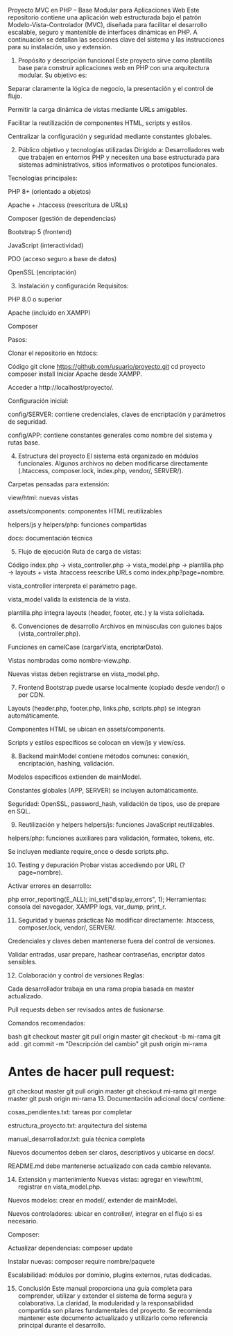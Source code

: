 Proyecto MVC en PHP – Base Modular para Aplicaciones Web
Este repositorio contiene una aplicación web estructurada bajo el patrón Modelo-Vista-Controlador (MVC), diseñada para facilitar el desarrollo escalable, seguro y mantenible de interfaces dinámicas en PHP. A continuación se detallan las secciones clave del sistema y las instrucciones para su instalación, uso y extensión.

1. Propósito y descripción funcional
Este proyecto sirve como plantilla base para construir aplicaciones web en PHP con una arquitectura modular. Su objetivo es:

Separar claramente la lógica de negocio, la presentación y el control de flujo.

Permitir la carga dinámica de vistas mediante URLs amigables.

Facilitar la reutilización de componentes HTML, scripts y estilos.

Centralizar la configuración y seguridad mediante constantes globales.

2. Público objetivo y tecnologías utilizadas
Dirigido a: Desarrolladores web que trabajen en entornos PHP y necesiten una base estructurada para sistemas administrativos, sitios informativos o prototipos funcionales.

Tecnologías principales:

PHP 8+ (orientado a objetos)

Apache + .htaccess (reescritura de URLs)

Composer (gestión de dependencias)

Bootstrap 5 (frontend)

JavaScript (interactividad)

PDO (acceso seguro a base de datos)

OpenSSL (encriptación)

3. Instalación y configuración
Requisitos:

PHP 8.0 o superior

Apache (incluido en XAMPP)

Composer

Pasos:

Clonar el repositorio en htdocs:

Código
git clone https://github.com/usuario/proyecto.git
cd proyecto
composer install
Iniciar Apache desde XAMPP.

Acceder a http://localhost/proyecto/.

Configuración inicial:

config/SERVER: contiene credenciales, claves de encriptación y parámetros de seguridad.

config/APP: contiene constantes generales como nombre del sistema y rutas base.

4. Estructura del proyecto
El sistema está organizado en módulos funcionales. Algunos archivos no deben modificarse directamente (.htaccess, composer.lock, index.php, vendor/, SERVER/).

Carpetas pensadas para extensión:

view/html: nuevas vistas

assets/components: componentes HTML reutilizables

helpers/js y helpers/php: funciones compartidas

docs: documentación técnica

5. Flujo de ejecución
Ruta de carga de vistas:

Código
index.php → vista_controller.php → vista_model.php → plantilla.php → layouts + vista
.htaccess reescribe URLs como index.php?page=nombre.

vista_controller interpreta el parámetro page.

vista_model valida la existencia de la vista.

plantilla.php integra layouts (header, footer, etc.) y la vista solicitada.

6. Convenciones de desarrollo
Archivos en minúsculas con guiones bajos (vista_controller.php).

Funciones en camelCase (cargarVista, encriptarDato).

Vistas nombradas como nombre-view.php.

Nuevas vistas deben registrarse en vista_model.php.

7. Frontend
Bootstrap puede usarse localmente (copiado desde vendor/) o por CDN.

Layouts (header.php, footer.php, links.php, scripts.php) se integran automáticamente.

Componentes HTML se ubican en assets/components.

Scripts y estilos específicos se colocan en view/js y view/css.

8. Backend
mainModel contiene métodos comunes: conexión, encriptación, hashing, validación.

Modelos específicos extienden de mainModel.

Constantes globales (APP, SERVER) se incluyen automáticamente.

Seguridad: OpenSSL, password_hash, validación de tipos, uso de prepare en SQL.

9. Reutilización y helpers
helpers/js: funciones JavaScript reutilizables.

helpers/php: funciones auxiliares para validación, formateo, tokens, etc.

Se incluyen mediante require_once o desde scripts.php.

10. Testing y depuración
Probar vistas accediendo por URL (?page=nombre).

Activar errores en desarrollo:

php
error_reporting(E_ALL);
ini_set("display_errors", 1);
Herramientas: consola del navegador, XAMPP logs, var_dump, print_r.

11. Seguridad y buenas prácticas
No modificar directamente: .htaccess, composer.lock, vendor/, SERVER/.

Credenciales y claves deben mantenerse fuera del control de versiones.

Validar entradas, usar prepare, hashear contraseñas, encriptar datos sensibles.

12. Colaboración y control de versiones
Reglas:

Cada desarrollador trabaja en una rama propia basada en master actualizado.

Pull requests deben ser revisados antes de fusionarse.

Comandos recomendados:

bash
git checkout master
git pull origin master
git checkout -b mi-rama
git add .
git commit -m "Descripción del cambio"
git push origin mi-rama
# Antes de hacer pull request:
git checkout master
git pull origin master
git checkout mi-rama
git merge master
git push origin mi-rama
13. Documentación adicional
docs/ contiene:

cosas_pendientes.txt: tareas por completar

estructura_proyecto.txt: arquitectura del sistema

manual_desarrollador.txt: guía técnica completa

Nuevos documentos deben ser claros, descriptivos y ubicarse en docs/.

README.md debe mantenerse actualizado con cada cambio relevante.

14. Extensión y mantenimiento
Nuevas vistas: agregar en view/html, registrar en vista_model.php.

Nuevos modelos: crear en model/, extender de mainModel.

Nuevos controladores: ubicar en controller/, integrar en el flujo si es necesario.

Composer:

Actualizar dependencias: composer update

Instalar nuevas: composer require nombre/paquete

Escalabilidad: módulos por dominio, plugins externos, rutas dedicadas.

15. Conclusión
Este manual proporciona una guía completa para comprender, utilizar y extender el sistema de forma segura y colaborativa. La claridad, la modularidad y la responsabilidad compartida son pilares fundamentales del proyecto. Se recomienda mantener este documento actualizado y utilizarlo como referencia principal durante el desarrollo.